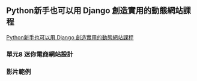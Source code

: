 ## Python新手也可以用 Django 創造實用的動態網站課程
[Python新手也可以用 Django 創造實用的動態網站課程](https://mastertalks.tw/products/mh-django?ref=MHDJANGO)
### 單元8 迷你電商網站設計
### 影片範例
